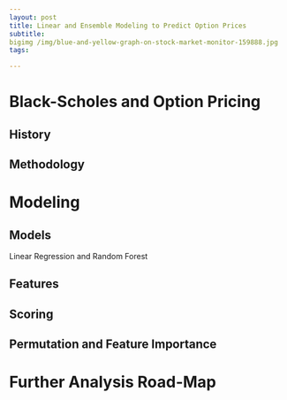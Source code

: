 ```yaml
---
layout: post
title: Linear and Ensemble Modeling to Predict Option Prices
subtitle:
bigimg /img/blue-and-yellow-graph-on-stock-market-monitor-159888.jpg
tags:

---
```


# Black-Scholes and Option Pricing
## History

## Methodology


# Modeling
## Models

Linear Regression and Random Forest

## Features

## Scoring

## Permutation and Feature Importance


# Further Analysis Road-Map





